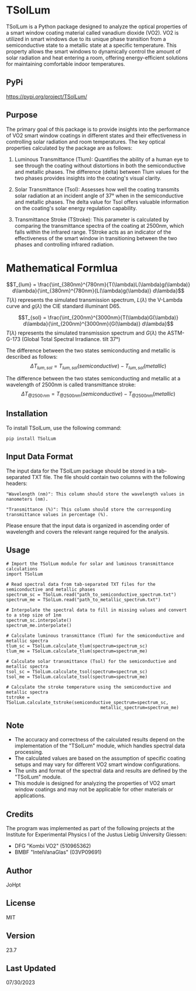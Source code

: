 # TSolLum

TSolLum is a Python package designed to analyze the optical properties of a smart window coating material called vanadium dioxide (VO2). VO2 is utilized in smart windows due to its unique phase transition from a semiconductive state to a metallic state at a specific temperature. This property allows the smart windows to dynamically control the amount of solar radiation and heat entering a room, offering energy-efficient solutions for maintaining comfortable indoor temperatures.

## PyPi

https://pypi.org/project/TSolLum/

## Purpose

The primary goal of this package is to provide insights into the performance of VO2 smart window coatings in different states and their effectiveness in controlling solar radiation and room temperatures. The key optical properties calculated by the package are as follows:

1. Luminous Transmittance (Tlum): Quantifies the ability of a human eye to see through the coating without distortions in both the semiconductive and metallic phases. The difference (delta) between Tlum values for the two phases provides insights into the coating's visual clarity.

2. Solar Transmittance (Tsol): Assesses how well the coating transmits solar radiation at an incident angle of 37° when in the semiconductive and metallic phases. The delta value for Tsol offers valuable information on the coating's solar energy regulation capability.

3. Transmittance Stroke (TStroke): This parameter is calculated by comparing the transmittance spectra of the coating at 2500nm, which falls within the infrared range. TStroke acts as an indicator of the effectiveness of the smart window in transitioning between the two phases and controlling infrared radiation.

# Mathematical Formlua

$$T_{lum} = \frac{\int_{380nm}^{780nm}{T(\lambda)L(\lambda)g(\lambda)} d\lambda}{\int_{380nm}^{780nm}{L(\lambda)g(\lambda)} d\lambda}$$
$T(\lambda)$ represents the simulated transmission spectrum, $L(\lambda)$ the V-Lambda curve and $g(\lambda)$ the CIE standard illuminant D65.

$$T_{sol} = \frac{\int_{200nm}^{3000nm}{T(\lambda)G(\lambda)} d\lambda}{\int_{200nm}^{3000nm}{G(\lambda)} d\lambda}$$
$T(\lambda)$ represents the simulated transmission spectrum and $G(\lambda)$ the ASTM-G-173 (Global Total Spectral Irradiance. tilt 37°)

The difference between the two states semiconducting and metallic is described as follows:
$$\Delta T_{lum, sol} = T_{lum, sol}(semiconductive) - T_{lum, sol} (metallic)$$

The difference between the two states semiconducting and metallic at a wavelength of 2500nm is called transmittance stroke:
$$\Delta T_{@2500\,nm} = T_{@2500nm}(semiconductive) - T_{@2500nm}(metallic)$$


## Installation

To install TSolLum, use the following command:
```
pip install TSolLum
```

## Input Data Format

The input data for the TSolLum package should be stored in a tab-separated TXT file. The file should contain two columns with the following headers:

    "Wavelength (nm)": This column should store the wavelength values in nanometers (nm).

    "Transmittance (%)": This column should store the corresponding transmittance values in percentage (%).

Please ensure that the input data is organized in ascending order of wavelength and covers the relevant range required for the analysis.

## Usage

```
# Import the TSolLum module for solar and luminous transmittance calculations
import TSolLum

# Read spectral data from tab-separated TXT files for the semiconductive and metallic phases
spectrum_sc = TSolLum.read("path_to_semiconductive_spectrum.txt")
spectrum_me = TSolLum.read("path_to_metallic_spectrum.txt")

# Interpolate the spectral data to fill in missing values and convert to a step size of 1nm
spectrum_sc.interpolate()
spectrum_me.interpolate()

# Calculate luminous transmittance (Tlum) for the semiconductive and metallic spectra
tlum_sc = TSolLum.calculate_tlum(spectrum=spectrum_sc)
tlum_me = TSolLum.calculate_tlum(spectrum=spectrum_me)

# Calculate solar transmittance (Tsol) for the semiconductive and metallic spectra
tsol_sc = TSolLum.calculate_tsol(spectrum=spectrum_sc)
tsol_me = TSolLum.calculate_tsol(spectrum=spectrum_me)

# Calculate the stroke temperature using the semiconductive and metallic spectra
tstroke = TSolLum.calculate_tstroke(semiconductive_spectrum=spectrum_sc,
                                    metallic_spectrum=spectrum_me)
```


## Note

- The accuracy and correctness of the calculated results depend on the implementation of the "TSolLum" module, which handles spectral data processing.
- The calculated values are based on the assumption of specific coating setups and may vary for different VO2 smart window configurations.
- The units and format of the spectral data and results are defined by the "TSolLum" module.
- This module is designed for analyzing the properties of VO2 smart window coatings and may not be applicable for other materials or applications.

## Credits

The program was implemented as part of the following projects at the Institute for Experimental Physics I of the Justus Liebig University Giessen:
- DFG "Kombi VO2" (510965362)
- BMBF "IntelVanaGlas" (03VP09691)

## Author

JoHpt

## License

MIT

## Version

23.7

## Last Updated

07/30/2023
